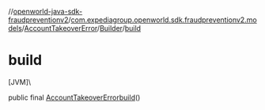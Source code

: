 //[openworld-java-sdk-fraudpreventionv2](../../../../index.md)/[com.expediagroup.openworld.sdk.fraudpreventionv2.models](../../index.md)/[AccountTakeoverError](../index.md)/[Builder](index.md)/[build](build.md)

# build

[JVM]\

public final [AccountTakeoverError](../index.md)[build](build.md)()
